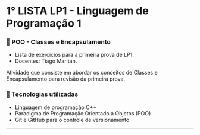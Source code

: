 # 1° LISTA LP1 - Linguagem de Programação 1

### :page_facing_up: POO - Classes e Encapsulamento
- Lista de exercicios para a primeira prova de LP1.
- Docentes: Tiago Maritan.

Atividade que consiste em abordar os conceitos de Classes e Encapsulamento para revisão da primeira prova.

### :page_facing_up: Tecnologias utilizadas
- Linguagem de programação C++
- Paradigma de Programação Orientado a Objetos (POO)
- Git e GitHub para o controle de versionamento

---
